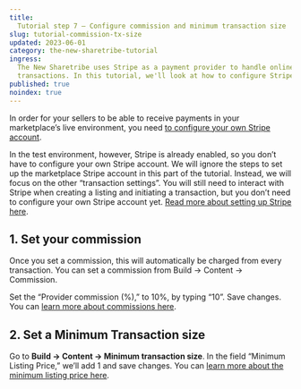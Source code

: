 ```yaml
---
title:
  Tutorial step 7 – Configure commission and minimum transaction size
slug: tutorial-commission-tx-size
updated: 2023-06-01
category: the-new-sharetribe-tutorial
ingress:
  The New Sharetribe uses Stripe as a payment provider to handle online
  transactions. In this tutorial, we'll look at how to configure Stripe commission and mimimum listing price.
published: true
noindex: true
---
```


In order for your sellers to be able to receive payments in your marketplace’s live environment, you need [to configure your own Stripe account](https://flex-docs-git-pilot-day-start-sharetribe.vercel.app/tutorial-rental/how-to-stripe/).
  
In the test environment, however, Stripe is already enabled, so you
don’t have to configure your own Stripe account. We will ignore the
steps to set up the marketplace Stripe account in this part of the
tutorial. Instead, we will focus on the other “transaction settings”.
You will still need to interact with Stripe when creating a listing and
initiating a transaction, but you don’t need to configure your own
Stripe account yet. [Read more about setting up Stripe here](https://flex-docs-git-pilot-day-start-sharetribe.vercel.app/tutorial-rental/how-to-stripe/).

## 1. Set your commission

Once you set a commission, this will automatically be charged from every
transaction. You can set a commission from Build → Content → Commission.

Set the “Provider commission (%),” to 10%, by typing “10”. Save changes.
You can [learn more about commissions here](https://www.sharetribe.com/docs/operator-guides/how-to-set-your-marketplace-commission).

## 2. Set a Minimum Transaction size

Go to **Build → Content → Minimum transaction size**. In the field
“Minimum Listing Price,” we’ll add 1 and save changes. You can [learn
more about the minimum listing price here](https://www.sharetribe.com/docs/operator-guides/what-is-the-minimum-transaction-size).
